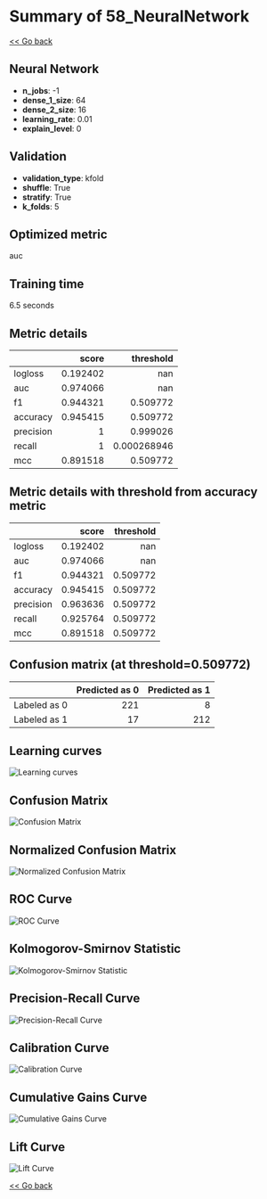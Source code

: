 # Summary of 58_NeuralNetwork

[<< Go back](../README.md)


## Neural Network
- **n_jobs**: -1
- **dense_1_size**: 64
- **dense_2_size**: 16
- **learning_rate**: 0.01
- **explain_level**: 0

## Validation
 - **validation_type**: kfold
 - **shuffle**: True
 - **stratify**: True
 - **k_folds**: 5

## Optimized metric
auc

## Training time

6.5 seconds

## Metric details
|           |    score |     threshold |
|:----------|---------:|--------------:|
| logloss   | 0.192402 | nan           |
| auc       | 0.974066 | nan           |
| f1        | 0.944321 |   0.509772    |
| accuracy  | 0.945415 |   0.509772    |
| precision | 1        |   0.999026    |
| recall    | 1        |   0.000268946 |
| mcc       | 0.891518 |   0.509772    |


## Metric details with threshold from accuracy metric
|           |    score |   threshold |
|:----------|---------:|------------:|
| logloss   | 0.192402 |  nan        |
| auc       | 0.974066 |  nan        |
| f1        | 0.944321 |    0.509772 |
| accuracy  | 0.945415 |    0.509772 |
| precision | 0.963636 |    0.509772 |
| recall    | 0.925764 |    0.509772 |
| mcc       | 0.891518 |    0.509772 |


## Confusion matrix (at threshold=0.509772)
|              |   Predicted as 0 |   Predicted as 1 |
|:-------------|-----------------:|-----------------:|
| Labeled as 0 |              221 |                8 |
| Labeled as 1 |               17 |              212 |

## Learning curves
![Learning curves](learning_curves.png)
## Confusion Matrix

![Confusion Matrix](confusion_matrix.png)


## Normalized Confusion Matrix

![Normalized Confusion Matrix](confusion_matrix_normalized.png)


## ROC Curve

![ROC Curve](roc_curve.png)


## Kolmogorov-Smirnov Statistic

![Kolmogorov-Smirnov Statistic](ks_statistic.png)


## Precision-Recall Curve

![Precision-Recall Curve](precision_recall_curve.png)


## Calibration Curve

![Calibration Curve](calibration_curve_curve.png)


## Cumulative Gains Curve

![Cumulative Gains Curve](cumulative_gains_curve.png)


## Lift Curve

![Lift Curve](lift_curve.png)



[<< Go back](../README.md)
